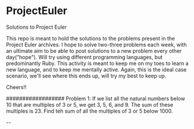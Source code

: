 # ProjectEuler
Solutions to Project Euler

This repo is meant to hold the solutions to the problems present in the Project Euler archives.
I hope to solve two-three problems each week, with an ultimate aim to be able to post solutions to a new problem every other day("hope").
Will try using different programming languages, but predominantly Ruby. This activity is meant to keep me on my toes to learn a new language, and to keep me mentally active. Again, this is the ideal case scenario, we'll see where this ends up, will try my best to keep up.

Cheers!!

##################
Problem 1:
If we list all the natural numbers below 10 that are multiples of 3 or 5, we get 3, 5, 6, and 9. The sum of these multiples is 23. Find teh sum of all the multiples of 3 or 5 below 1000.

--
